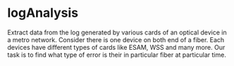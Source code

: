 # logAnalysis
Extract data from the log generated by various cards of an optical device in a metro network. Consider there is one device on both end of a fiber. Each devices have different types of cards like ESAM, WSS and many more. Our task is to find what type of error is their in particular fiber at particular time. 
